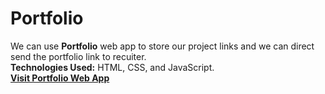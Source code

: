 # Portfolio
We can use <b>Portfolio</b> web app to store our project links and we can direct send the portfolio link to recuiter.<br>
**Technologies Used:** HTML, CSS, and JavaScript.<br>
[**Visit Portfolio Web App**](https://sonu-kumar-web.github.io/Portfolio/)
